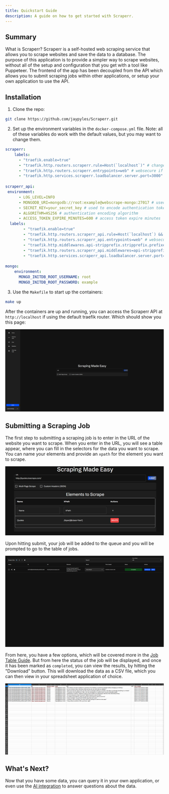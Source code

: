 ```yaml
---
title: Quickstart Guide
description: A guide on how to get started with Scraperr.
---
```


## Summary

What is Scraperr? Scraperr is a self-hosted web scraping service that allows you to scrape websites and save the data to a database. The purpose of this application is to provide a simpler way to scrape websites, without all of the setup and configuration that you get with a tool like Puppeteer. The frontend of the app has been decoupled from the API which allows you to submit scraping jobs within other applications, or setup your own application to use the API.


## Installation

1. Clone the repo:

```bash
git clone https://github.com/jaypyles/Scraperr.git
```

2. Set up the environment variables in the `docker-compose.yml` file. Note: all of these variables do work with the default values, but you may want to change them.

```yaml
scraperr:
    labels:
      - "traefik.enable=true"
      - "traefik.http.routers.scraperr.rule=Host(`localhost`)" # change this to your domain, if not running on localhost
      - "traefik.http.routers.scraperr.entrypoints=web" # websecure if using https
      - "traefik.http.services.scraperr.loadbalancer.server.port=3000"

scraperr_api:
 environment:
      - LOG_LEVEL=INFO
      - MONGODB_URI=mongodb://root:example@webscrape-mongo:27017 # used to access MongoDB
      - SECRET_KEY=your_secret_key # used to encode authentication tokens (can be a random string)
      - ALGORITHM=HS256 # authentication encoding algorithm
      - ACCESS_TOKEN_EXPIRE_MINUTES=600 # access token expire minutes
  labels:
        - "traefik.enable=true"
        - "traefik.http.routers.scraperr_api.rule=Host(`localhost`) && PathPrefix(`/api`)" # change this to your domain, if not running on localhost
        - "traefik.http.routers.scraperr_api.entrypoints=web" # websecure if using https
        - "traefik.http.middlewares.api-stripprefix.stripprefix.prefixes=/api"
        - "traefik.http.routers.scraperr_api.middlewares=api-stripprefix"
        - "traefik.http.services.scraperr_api.loadbalancer.server.port=8000"

mongo:
    environment:
      MONGO_INITDB_ROOT_USERNAME: root
      MONGO_INITDB_ROOT_PASSWORD: example
```

3. Use the `Makefile` to start up the containers:

```bash
make up
```

After the containers are up and running, you can access the Scraperr API at `http://localhost` if using the default traefik router. Which should show you this page:

![Scraperr API](../../../assets/images/front-page.png)

## Submitting a Scraping Job

The first step to submitting a scraping job is to enter in the URL of the website you want to scrape. When you enter in the URL, you will see a table appear, where you can fill in the selectors for the data you want to scrape. You can name your elements and provide an `xpath` for the element you want to scrape.

![Scraping Job](../../../assets/images/scrape-job.png)

Upon hitting submit, your job will be added to the queue and you will be prompted to go to the table of jobs.

![Table of Jobs](../../../assets/images/jobs.png)

From here, you have a few options, which will be covered more in the [Job Table Guide](/docs/guides/job-table). But from here the status of the job will be displayed, and once it has been marked as `completed`, you can view the results, by hitting the "Download" button. This will download the data as a CSV file, which you can then view in your spreadsheet application of choice.

![Download Results](../../../assets/images/download-results.png)

## What's Next?

Now that you have some data, you can query it in your own application, or even use the [AI integration](/docs/guides/ai-integration) to answer questions about the data.


